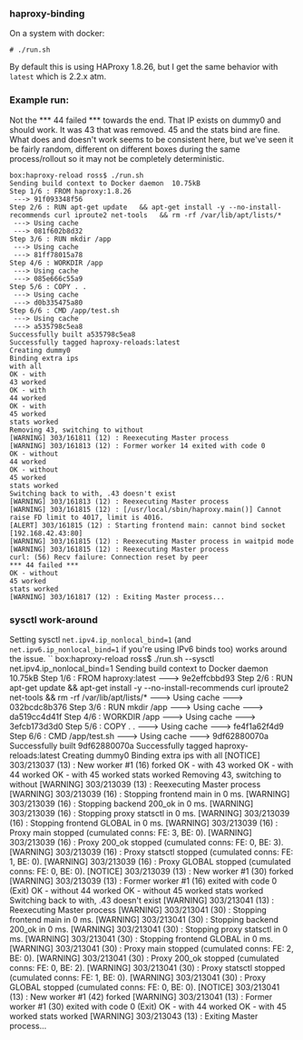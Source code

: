 ### haproxy-binding

On a system with docker:

```
# ./run.sh
```

By default this is using HAProxy 1.8.26, but I get the same behavior with
`latest` which is 2.2.x atm.

### Example run:

Not the *** 44 failed *** towards the end. That IP exists on dummy0 and should
work. It was 43 that was removed. 45 and the stats bind are fine. What does and
doesn't work seems to be consistent here, but we've seen it be fairly random,
different on different boxes during the same process/rollout so it may not be
completely deterministic.

```
box:haproxy-reload ross$ ./run.sh
Sending build context to Docker daemon  10.75kB
Step 1/6 : FROM haproxy:1.8.26
 ---> 91f093348f56
Step 2/6 : RUN apt-get update   && apt-get install -y --no-install-recommends curl iproute2 net-tools   && rm -rf /var/lib/apt/lists/*
 ---> Using cache
 ---> 081f602b8d32
Step 3/6 : RUN mkdir /app
 ---> Using cache
 ---> 81ff78015a78
Step 4/6 : WORKDIR /app
 ---> Using cache
 ---> 085e666c55a9
Step 5/6 : COPY . .
 ---> Using cache
 ---> d0b335475a80
Step 6/6 : CMD /app/test.sh
 ---> Using cache
 ---> a535798c5ea8
Successfully built a535798c5ea8
Successfully tagged haproxy-reloads:latest
Creating dummy0
Binding extra ips
with all
OK - with
43 worked
OK - with
44 worked
OK - with
45 worked
stats worked
Removing 43, switching to without
[WARNING] 303/161811 (12) : Reexecuting Master process
[WARNING] 303/161813 (12) : Former worker 14 exited with code 0
OK - without
44 worked
OK - without
45 worked
stats worked
Switching back to with, .43 doesn't exist
[WARNING] 303/161813 (12) : Reexecuting Master process
[WARNING] 303/161815 (12) : [/usr/local/sbin/haproxy.main()] Cannot raise FD limit to 4017, limit is 4016.
[ALERT] 303/161815 (12) : Starting frontend main: cannot bind socket [192.168.42.43:80]
[WARNING] 303/161815 (12) : Reexecuting Master process in waitpid mode
[WARNING] 303/161815 (12) : Reexecuting Master process
curl: (56) Recv failure: Connection reset by peer
*** 44 failed ***
OK - without
45 worked
stats worked
[WARNING] 303/161817 (12) : Exiting Master process...
```
### sysctl work-around

Setting sysctl `net.ipv4.ip_nonlocal_bind=1` (and `net.ipv6.ip_nonlocal_bind=1`
if you're using IPv6 binds too) works around the issue.
``
box:haproxy-reload ross$ ./run.sh --sysctl net.ipv4.ip_nonlocal_bind=1
Sending build context to Docker daemon  10.75kB
Step 1/6 : FROM haproxy:latest
 ---> 9e2effcbbd93
Step 2/6 : RUN apt-get update   && apt-get install -y --no-install-recommends curl iproute2 net-tools   && rm -rf /var/lib/apt/lists/*
 ---> Using cache
 ---> 032bcdc8b376
Step 3/6 : RUN mkdir /app
 ---> Using cache
 ---> da519cc4d41f
Step 4/6 : WORKDIR /app
 ---> Using cache
 ---> 3efcb173d3d0
Step 5/6 : COPY . .
 ---> Using cache
 ---> fe4f1a62f4d9
Step 6/6 : CMD /app/test.sh
 ---> Using cache
 ---> 9df62880070a
Successfully built 9df62880070a
Successfully tagged haproxy-reloads:latest
Creating dummy0
Binding extra ips
with all
[NOTICE] 303/213037 (13) : New worker #1 (16) forked
OK - with
43 worked
OK - with
44 worked
OK - with
45 worked
stats worked
Removing 43, switching to without
[WARNING] 303/213039 (13) : Reexecuting Master process
[WARNING] 303/213039 (16) : Stopping frontend main in 0 ms.
[WARNING] 303/213039 (16) : Stopping backend 200_ok in 0 ms.
[WARNING] 303/213039 (16) : Stopping proxy statsctl in 0 ms.
[WARNING] 303/213039 (16) : Stopping frontend GLOBAL in 0 ms.
[WARNING] 303/213039 (16) : Proxy main stopped (cumulated conns: FE: 3, BE: 0).
[WARNING] 303/213039 (16) : Proxy 200_ok stopped (cumulated conns: FE: 0, BE: 3).
[WARNING] 303/213039 (16) : Proxy statsctl stopped (cumulated conns: FE: 1, BE: 0).
[WARNING] 303/213039 (16) : Proxy GLOBAL stopped (cumulated conns: FE: 0, BE: 0).
[NOTICE] 303/213039 (13) : New worker #1 (30) forked
[WARNING] 303/213039 (13) : Former worker #1 (16) exited with code 0 (Exit)
OK - without
44 worked
OK - without
45 worked
stats worked
Switching back to with, .43 doesn't exist
[WARNING] 303/213041 (13) : Reexecuting Master process
[WARNING] 303/213041 (30) : Stopping frontend main in 0 ms.
[WARNING] 303/213041 (30) : Stopping backend 200_ok in 0 ms.
[WARNING] 303/213041 (30) : Stopping proxy statsctl in 0 ms.
[WARNING] 303/213041 (30) : Stopping frontend GLOBAL in 0 ms.
[WARNING] 303/213041 (30) : Proxy main stopped (cumulated conns: FE: 2, BE: 0).
[WARNING] 303/213041 (30) : Proxy 200_ok stopped (cumulated conns: FE: 0, BE: 2).
[WARNING] 303/213041 (30) : Proxy statsctl stopped (cumulated conns: FE: 1, BE: 0).
[WARNING] 303/213041 (30) : Proxy GLOBAL stopped (cumulated conns: FE: 0, BE: 0).
[NOTICE] 303/213041 (13) : New worker #1 (42) forked
[WARNING] 303/213041 (13) : Former worker #1 (30) exited with code 0 (Exit)
OK - with
44 worked
OK - with
45 worked
stats worked
[WARNING] 303/213043 (13) : Exiting Master process...
```
